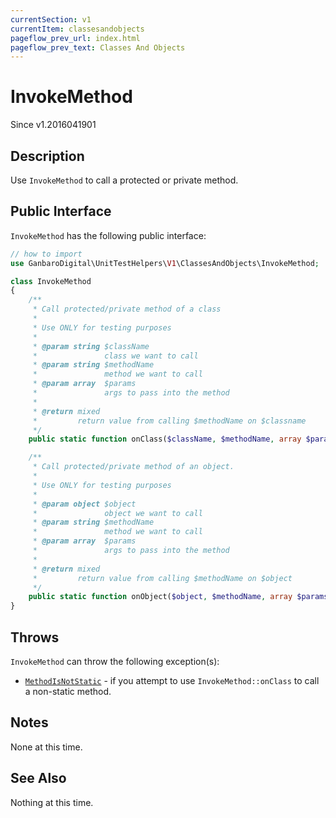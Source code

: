 ```yaml
---
currentSection: v1
currentItem: classesandobjects
pageflow_prev_url: index.html
pageflow_prev_text: Classes And Objects
---
```


# InvokeMethod

<div class="callout info" markdown="1">
Since v1.2016041901
</div>

## Description

Use `InvokeMethod` to call a protected or private method.

## Public Interface

`InvokeMethod` has the following public interface:

```php
// how to import
use GanbaroDigital\UnitTestHelpers\V1\ClassesAndObjects\InvokeMethod;

class InvokeMethod
{
    /**
     * Call protected/private method of a class
     *
     * Use ONLY for testing purposes
     *
     * @param string $className
     *               class we want to call
     * @param string $methodName
     *               method we want to call
     * @param array  $params
     *               args to pass into the method
     *
     * @return mixed
     *         return value from calling $methodName on $classname
     */
    public static function onClass($className, $methodName, array $params = array());

    /**
     * Call protected/private method of an object.
     *
     * Use ONLY for testing purposes
     *
     * @param object $object
     *               object we want to call
     * @param string $methodName
     *               method we want to call
     * @param array  $params
     *               args to pass into the method
     *
     * @return mixed
     *         return value from calling $methodName on $object
     */
    public static function onObject($object, $methodName, array $params = array());
}
```

## Throws

`InvokeMethod` can throw the following exception(s):

* [`MethodIsNotStatic`](../Exceptions/MethodIsNotStatic.html) - if you attempt to use `InvokeMethod::onClass` to call a non-static method.

## Notes

None at this time.

## See Also

Nothing at this time.
